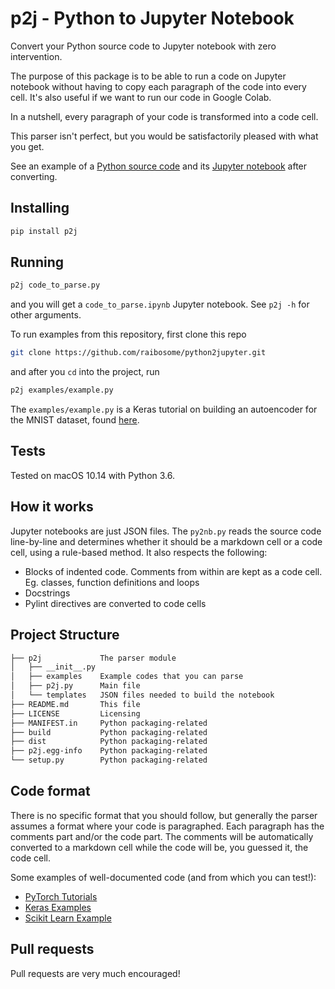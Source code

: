 # p2j - Python to Jupyter Notebook

Convert your Python source code to Jupyter notebook with zero intervention.

The purpose of this package is to be able to run a code on Jupyter notebook without having to copy each paragraph of the code into every cell. It's also useful if we want to run our code in Google Colab.

In a nutshell, every paragraph of your code is transformed into a code cell.

This parser isn't perfect, but you would be satisfactorily pleased with what you get.

See an example of a [Python source code](examples/example2.py) and its [Jupyter notebook](examples/example2.ipynb) after converting.

## Installing

```bash
pip install p2j
```

## Running

```bash
p2j code_to_parse.py
```

and you will get a `code_to_parse.ipynb` Jupyter notebook. See `p2j -h` for other arguments.

To run examples from this repository, first clone this repo

```bash
git clone https://github.com/raibosome/python2jupyter.git
```

and after you `cd` into the project, run

```bash
p2j examples/example.py
```

The `examples/example.py` is a Keras tutorial on building an autoencoder for the MNIST dataset, found [here](https://github.com/keras-team/keras/blob/master/examples/mnist_denoising_autoencoder.py).

## Tests

Tested on macOS 10.14 with Python 3.6.

## How it works

Jupyter notebooks are just JSON files. The `py2nb.py` reads the source code line-by-line and determines whether it should be a markdown cell or a code cell, using a rule-based method. It also respects the following:

- Blocks of indented code. Comments from within are kept as a code cell. Eg. classes, function definitions and loops
- Docstrings
- Pylint directives are converted to code cells

## Project Structure

```txt
├── p2j             The parser module
│   ├── __init__.py
│   ├── examples    Example codes that you can parse
│   ├── p2j.py      Main file
│   └── templates   JSON files needed to build the notebook
├── README.md       This file
├── LICENSE         Licensing
├── MANIFEST.in     Python packaging-related
├── build           Python packaging-related
├── dist            Python packaging-related
├── p2j.egg-info    Python packaging-related
└── setup.py        Python packaging-related
```

## Code format

There is no specific format that you should follow, but generally the parser assumes a format where your code is paragraphed. Each paragraph has the comments part and/or the code part. The comments will be automatically converted to a markdown cell while the code will be, you guessed it, the code cell.

Some examples of well-documented code (and from which you can test!):

- [PyTorch Tutorials](https://pytorch.org/tutorials/beginner/pytorch_with_examples.html)
- [Keras Examples](https://github.com/keras-team/keras/tree/master/examples)
- [Scikit Learn Example](https://scikit-learn.org/stable/auto_examples/classification/plot_digits_classification.html#sphx-glr-auto-examples-classification-plot-digits-classification-py)

## Pull requests

Pull requests are very much encouraged!
